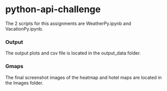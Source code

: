# python-api-challenge

The 2 scripts for this assignments are WeatherPy.ipynb and VacationPy.ipynb.

### Output
The output plots and csv file is located in the output_data folder.

### Gmaps
The final screenshot images of the heatmap and hotel maps are located in the Images folder.